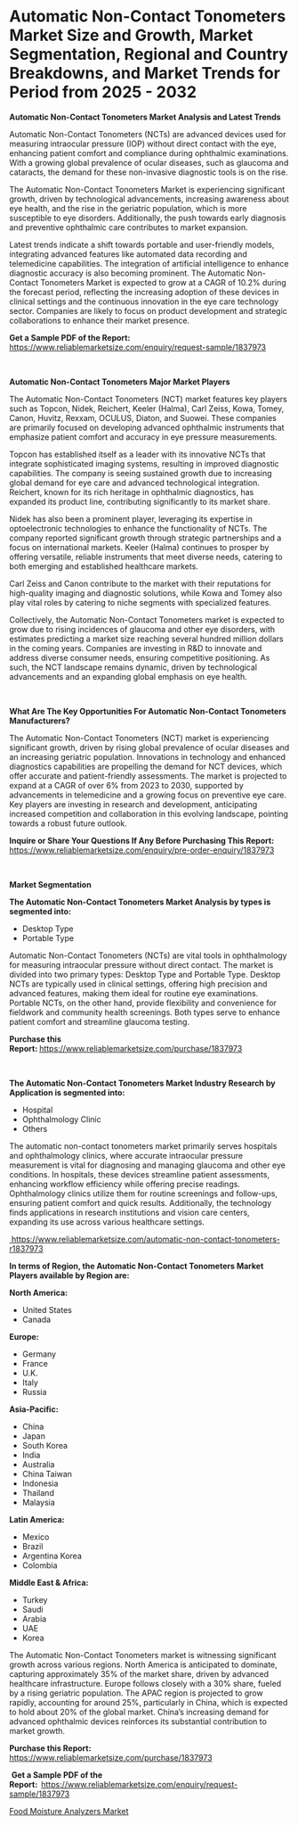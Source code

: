 <p><h1>Automatic Non-Contact Tonometers Market Size and Growth, Market Segmentation, Regional and Country Breakdowns, and Market Trends for Period from 2025 -  2032</h1></p><p><strong>Automatic Non-Contact Tonometers Market Analysis and Latest Trends</strong></p>
<p><p>Automatic Non-Contact Tonometers (NCTs) are advanced devices used for measuring intraocular pressure (IOP) without direct contact with the eye, enhancing patient comfort and compliance during ophthalmic examinations. With a growing global prevalence of ocular diseases, such as glaucoma and cataracts, the demand for these non-invasive diagnostic tools is on the rise.</p><p>The Automatic Non-Contact Tonometers Market is experiencing significant growth, driven by technological advancements, increasing awareness about eye health, and the rise in the geriatric population, which is more susceptible to eye disorders. Additionally, the push towards early diagnosis and preventive ophthalmic care contributes to market expansion.</p><p>Latest trends indicate a shift towards portable and user-friendly models, integrating advanced features like automated data recording and telemedicine capabilities. The integration of artificial intelligence to enhance diagnostic accuracy is also becoming prominent. The Automatic Non-Contact Tonometers Market is expected to grow at a CAGR of 10.2% during the forecast period, reflecting the increasing adoption of these devices in clinical settings and the continuous innovation in the eye care technology sector. Companies are likely to focus on product development and strategic collaborations to enhance their market presence.</p></p>
<p><strong>Get a Sample PDF of the Report:&nbsp;</strong> <a href="https://www.reliablemarketsize.com/enquiry/request-sample/1837973?utm_campaign=2439&utm_medium=2&utm_source=Github&utm_content=ia&utm_term=05032025&utm_id=automatic-non-contact-tonometers">https://www.reliablemarketsize.com/enquiry/request-sample/1837973</a></p>
<p>&nbsp;</p>
<p><strong>Automatic Non-Contact Tonometers Major Market Players</strong></p>
<p><p>The Automatic Non-Contact Tonometers (NCT) market features key players such as Topcon, Nidek, Reichert, Keeler (Halma), Carl Zeiss, Kowa, Tomey, Canon, Huvitz, Rexxam, OCULUS, Diaton, and Suowei. These companies are primarily focused on developing advanced ophthalmic instruments that emphasize patient comfort and accuracy in eye pressure measurements.</p><p>Topcon has established itself as a leader with its innovative NCTs that integrate sophisticated imaging systems, resulting in improved diagnostic capabilities. The company is seeing sustained growth due to increasing global demand for eye care and advanced technological integration. Reichert, known for its rich heritage in ophthalmic diagnostics, has expanded its product line, contributing significantly to its market share.</p><p>Nidek has also been a prominent player, leveraging its expertise in optoelectronic technologies to enhance the functionality of NCTs. The company reported significant growth through strategic partnerships and a focus on international markets. Keeler (Halma) continues to prosper by offering versatile, reliable instruments that meet diverse needs, catering to both emerging and established healthcare markets.</p><p>Carl Zeiss and Canon contribute to the market with their reputations for high-quality imaging and diagnostic solutions, while Kowa and Tomey also play vital roles by catering to niche segments with specialized features.</p><p>Collectively, the Automatic Non-Contact Tonometers market is expected to grow due to rising incidences of glaucoma and other eye disorders, with estimates predicting a market size reaching several hundred million dollars in the coming years. Companies are investing in R&D to innovate and address diverse consumer needs, ensuring competitive positioning. As such, the NCT landscape remains dynamic, driven by technological advancements and an expanding global emphasis on eye health.</p></p>
<p>&nbsp;</p>
<p><strong>What Are The Key Opportunities For Automatic Non-Contact Tonometers Manufacturers?</strong></p>
<p><p>The Automatic Non-Contact Tonometers (NCT) market is experiencing significant growth, driven by rising global prevalence of ocular diseases and an increasing geriatric population. Innovations in technology and enhanced diagnostics capabilities are propelling the demand for NCT devices, which offer accurate and patient-friendly assessments. The market is projected to expand at a CAGR of over 6% from 2023 to 2030, supported by advancements in telemedicine and a growing focus on preventive eye care. Key players are investing in research and development, anticipating increased competition and collaboration in this evolving landscape, pointing towards a robust future outlook.</p></p>
<p><strong>Inquire or Share Your Questions If Any Before Purchasing This Report:</strong> <a href="https://www.reliablemarketsize.com/enquiry/pre-order-enquiry/1837973?utm_campaign=2439&utm_medium=2&utm_source=Github&utm_content=ia&utm_term=05032025&utm_id=automatic-non-contact-tonometers">https://www.reliablemarketsize.com/enquiry/pre-order-enquiry/1837973</a></p>
<p>&nbsp;</p>
<p><strong>Market Segmentation</strong></p>
<p><strong>The Automatic Non-Contact Tonometers Market Analysis by types is segmented into:</strong></p>
<p><ul><li>Desktop Type</li><li>Portable Type</li></ul></p>
<p><p>Automatic Non-Contact Tonometers (NCTs) are vital tools in ophthalmology for measuring intraocular pressure without direct contact. The market is divided into two primary types: Desktop Type and Portable Type. Desktop NCTs are typically used in clinical settings, offering high precision and advanced features, making them ideal for routine eye examinations. Portable NCTs, on the other hand, provide flexibility and convenience for fieldwork and community health screenings. Both types serve to enhance patient comfort and streamline glaucoma testing.</p></p>
<p><strong>Purchase this Report:&nbsp;</strong><a href="https://www.reliablemarketsize.com/purchase/1837973?utm_campaign=2439&utm_medium=2&utm_source=Github&utm_content=ia&utm_term=05032025&utm_id=automatic-non-contact-tonometers">https://www.reliablemarketsize.com/purchase/1837973</a></p>
<p>&nbsp;</p>
<p><strong>The Automatic Non-Contact Tonometers Market Industry Research by Application is segmented into:</strong></p>
<p><ul><li>Hospital</li><li>Ophthalmology Clinic</li><li>Others</li></ul></p>
<p><p>The automatic non-contact tonometers market primarily serves hospitals and ophthalmology clinics, where accurate intraocular pressure measurement is vital for diagnosing and managing glaucoma and other eye conditions. In hospitals, these devices streamline patient assessments, enhancing workflow efficiency while offering precise readings. Ophthalmology clinics utilize them for routine screenings and follow-ups, ensuring patient comfort and quick results. Additionally, the technology finds applications in research institutions and vision care centers, expanding its use across various healthcare settings.</p></p>
<p><a href="https://www.reliablemarketsize.com/automatic-non-contact-tonometers-r1837973?utm_campaign=2439&utm_medium=2&utm_source=Github&utm_content=ia&utm_term=05032025&utm_id=automatic-non-contact-tonometers">&nbsp;https://www.reliablemarketsize.com/automatic-non-contact-tonometers-r1837973</a></p>
<p><strong>In terms of Region, the Automatic Non-Contact Tonometers Market Players available by Region are:</strong></p>
<p>
    <p> <strong> North America: </strong>
        <ul>
            <li>United States</li>
            <li>Canada</li>
        </ul>
        </p> 
    <p> <strong> Europe: </strong>
        <ul>
            <li>Germany</li>
            <li>France</li>
            <li>U.K.</li>
            <li>Italy</li>
            <li>Russia</li>
        </ul>
        </p> 
    <p> <strong> Asia-Pacific: </strong>
        <ul>
            <li>China</li>
            <li>Japan</li>
            <li>South Korea</li>
            <li>India</li>
            <li>Australia</li>
            <li>China Taiwan</li>
            <li>Indonesia</li>
            <li>Thailand</li>
            <li>Malaysia</li>
        </ul>
        </p> 
    <p> <strong> Latin America: </strong>
        <ul>
            <li>Mexico</li>
            <li>Brazil</li>
            <li>Argentina Korea</li>
            <li>Colombia</li>
        </ul>
        </p> 
    <p> <strong> Middle East & Africa: </strong>
        <ul>
            <li>Turkey</li>
            <li>Saudi</li>
            <li>Arabia</li>
            <li>UAE</li>
            <li>Korea</li>
        </ul>
    </p>
    </p>
<p><p>The Automatic Non-Contact Tonometers market is witnessing significant growth across various regions. North America is anticipated to dominate, capturing approximately 35% of the market share, driven by advanced healthcare infrastructure. Europe follows closely with a 30% share, fueled by a rising geriatric population. The APAC region is projected to grow rapidly, accounting for around 25%, particularly in China, which is expected to hold about 20% of the global market. China’s increasing demand for advanced ophthalmic devices reinforces its substantial contribution to market growth.</p></p>
<p><strong>Purchase this Report: </strong><a href="https://www.reliablemarketsize.com/purchase/1837973?utm_campaign=2439&utm_medium=2&utm_source=Github&utm_content=ia&utm_term=05032025&utm_id=automatic-non-contact-tonometers">https://www.reliablemarketsize.com/purchase/1837973</a></p>
<p>&nbsp;<strong>Get a Sample PDF of the Report:&nbsp;&nbsp;</strong><a href="https://www.reliablemarketsize.com/enquiry/request-sample/1837973?utm_campaign=2439&utm_medium=2&utm_source=Github&utm_content=ia&utm_term=05032025&utm_id=automatic-non-contact-tonometers">https://www.reliablemarketsize.com/enquiry/request-sample/1837973</a></p>
<p><strong></strong></p>
<p><p><a href="https://github.com/kathiestrine5ty/Market-Research-Report-List-1/blob/main/food-moisture-analyzers-market.md?utm_campaign=2439&utm_medium=2&utm_source=Github&utm_content=ia&utm_term=05032025&utm_id=automatic-non-contact-tonometers">Food Moisture Analyzers Market</a></p></p>